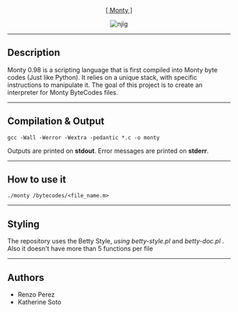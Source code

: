 <p align="center">
   <a href="https://github.com/kateincoding/monty">[ Monty ]</a>
</p>

<p align = "center">
   <img src="https://i.ibb.co/cKW8WHL/njig.jpg" alt="njig" border="0">
</p>

---
Description
-----------
Monty 0.98 is a scripting language that is first compiled into Monty byte codes (Just like Python). It relies on a unique stack, with specific instructions to manipulate it. The goal of this project is to create an interpreter for Monty ByteCodes files.

---
Compilation & Output
-----------
```
gcc -Wall -Werror -Wextra -pedantic *.c -o monty
```
Outputs are printed on **stdout**.
Error messages are printed on **stderr**.

---
How to use it
------------
```
./monty /bytecodes/<file_name.m>
```

---
Styling
-----------

The repository uses the Betty Style, *using betty-style.pl* and *betty-doc.pl* .
Also it doesn't have more than 5 functions per file

---
Authors
-----------
<ul>
	<li>Renzo Perez</li>
	<li>Katherine Soto</li>
</ul>
